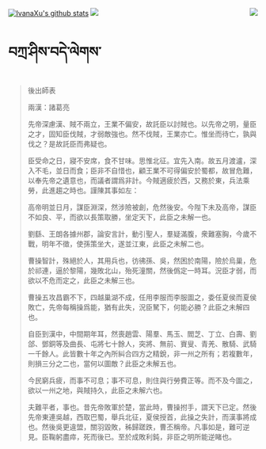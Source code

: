 [![IvanaXu's github stats](https://github-readme-stats.vercel.app/api?username=IvanaXu&show_icons=true&theme=vue-dark)](https://github.com/anuraghazra/github-readme-stats)
<img align="right" src="https://github-readme-stats.vercel.app/api/top-langs/?username=IvanaXu&langs_count=8&theme=graywhite" />
<img src="https://github-readme-stats.vercel.app/api/wakatime?username=IvanaXu&layout=compact&langs_count=8&theme=vue-dark&custom_title=ProgrammingTimes/Since-Jul.29.2021" />
# བཀྲ་ཤིས་བདེ་ལེགས་
> 後出師表
> 
> 兩漢：諸葛亮 
> 
> 先帝深慮漢、賊不兩立，王業不偏安，故託臣以討賊也。以先帝之明，量臣之才，固知臣伐賊，才弱敵強也。然不伐賊，王業亦亡。惟坐而待亡，孰與伐之？是故託臣而弗疑也。
> 
> 臣受命之日，寢不安席，食不甘味。思惟北征。宜先入南。故五月渡瀘，深入不毛，並日而食；臣非不自惜也，顧王業不可得偏安於蜀都，故冒危難，以奉先帝之遺意也，而議者謂爲非計。今賊適疲於西，又務於東，兵法乘勞，此進趨之時也。謹陳其事如左：
> 
> 高帝明並日月，謀臣淵深，然涉險被創，危然後安。今陛下未及高帝，謀臣不如良、平，而欲以長策取勝，坐定天下，此臣之未解一也。
> 
> 劉繇、王朗各據州郡，論安言計，動引聖人，羣疑滿腹，衆難塞胸，今歲不戰，明年不徵，使孫策坐大，遂並江東，此臣之未解二也。
> 
> 曹操智計，殊絕於人，其用兵也，彷彿孫、吳，然困於南陽，險於烏巢，危於祁連，逼於黎陽，幾敗北山，殆死潼關，然後僞定一時耳。況臣才弱，而欲以不危而定之，此臣之未解三也。
> 
> 曹操五攻昌霸不下，四越巢湖不成，任用李服而李服圖之，委任夏侯而夏侯敗亡，先帝每稱操爲能，猶有此失，況臣駑下，何能必勝？此臣之未解四也。
> 
> 自臣到漢中，中間期年耳，然喪趙雲、陽羣、馬玉、閻芝、丁立、白壽、劉郃、鄧銅等及曲長、屯將七十餘人，突將、無前、賨叟、青羌、散騎、武騎一千餘人。此皆數十年之內所糾合四方之精銳，非一州之所有；若複數年，則損三分之二也，當何以圖敵？此臣之未解五也。
> 
> 今民窮兵疲，而事不可息；事不可息，則住與行勞費正等。而不及今圖之，欲以一州之地，與賊持久，此臣之未解六也。
> 
> 夫難平者，事也。昔先帝敗軍於楚，當此時，曹操拊手，謂天下已定。然後先帝東連吳越，西取巴蜀，舉兵北征，夏侯授首，此操之失計，而漢事將成也。然後吳更違盟，關羽毀敗，秭歸蹉跌，曹丕稱帝。凡事如是，難可逆見。臣鞠躬盡瘁，死而後已。至於成敗利鈍，非臣之明所能逆睹也。
>